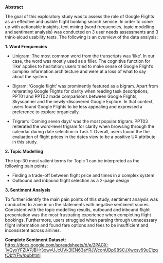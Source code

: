 **Abstract**

The goal of this exploratory study was to assess the role of Google Flights as an effective and usable flight booking search service. In order to come up with actionable insights, text mining (word frequencies, topic modelling and sentiment analysis) was conducted on 3 user needs assessments and 3 think-aloud usability tests. The following is an overview of the data analysis:

**1. Word Frequencies**

  - Unigram: The most common word from the transcripts was ‘like’. In our case, the word was mostly used as a filler. The cognitive function for ‘like’ applies to hesitation;      users tried to make sense of Google Flight’s complex information architecture and were at a loss of what to say about the system. 

  - Bigram: ‘Google flight’ was prominently featured as a bigram. Apart from reiterating Google Flights for clarity when reading task descriptions, PPT01 and PPT02 made comparisons between Google Flights, Skyscanner and the newly-discovered Google Explore. In that context, users found Google Flights to be less appealing and expressed a preference to explore organically.

  - Trigram: ‘Coming seven days’ was the most popular trigram. PPT03 reiterated the word-level trigram for clarity when browsing through the calendar during date selection in Task 1. Overall, users found the the evaluation of flight prices in the dates view to be a positive UX attribute in this study. 

**2. Topic Modelling**

The top-30 most salient terms for Topic 1 can be interpreted as the following pain points:

  - Finding a trade-off between flight price and times in a complex system
  - Outbound and inbound flight selection as a 2-page design

**3. Sentiment Analysis**

To further identify the main pain points of this study, sentiment analysis was conducted to zone in on the statements with negative sentiment scores. Consistent with the topic modelling results, outbound and inbound flight presentation was the most frustrating experience when completing flight bookings. Furthermore, users struggled when parsing through unnecessary flight information and found fare options and fees to be insufficient and inconsistent across airlines. 

**Complete Sentiment Dataset**: https://docs.google.com/spreadsheets/d/e/2PACX-1vQyxYFZiA7JBHr3xwvUJcUVk3IEN63aYRJWconUDp98SCJXwxsv99uE1zqtObtYFw/pubhtml
